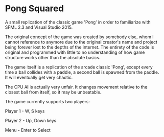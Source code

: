 # Pong Squared
A small replication of the classic game 'Pong' in order to familiarize with SFML 2.3 and Visual Studio 2015.

The original concept of the game was created by somebody else, whom I cannot reference to anymore due to the 
original creator's name and project being forever lost to the depths of the internet. The entirety of the code is original
and programmed with little to no understanding of how game structure works other than the absolute basics.

The game itself is a replication of the arcade classic 'Pong', except every time a ball collides with a paddle, a second
ball is spawned from the paddle. It will eventually get very chaotic. 

The CPU AI is actually very unfair. It changes movement relative to the closest ball from itself, so it may be unbeatable.

The game currently supports two players:

Player 1 - W, S keys

Player 2 - Up, Down keys

Menu - Enter to Select
